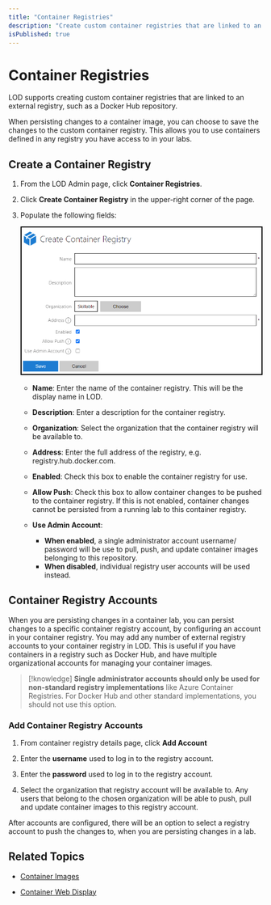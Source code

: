 ```yaml
---
title: "Container Registries"
description: "Create custom container registries that are linked to an external registry. "
isPublished: true
---
```


# Container Registries

LOD supports creating custom container registries that are linked to an external registry, such as a Docker Hub repository. 

When persisting changes to a container image, you can choose to save the changes to the custom container registry. This allows you to use containers defined in any registry you have access to in your labs.

## Create a Container Registry

1. From the LOD Admin page, click **Container Registries**.

1. Click **Create Container Registry** in the upper-right corner of the page. 

1. Populate the following fields:

    ![](images/create-container-registry.png)

    - **Name**: Enter the name of the container registry. This will be the display  name in LOD. 

    - **Description**: Enter a description for the container registry. 

    - **Organization**: Select the organization that the container registry will be     available to. 

    - **Address**: Enter the full address of the registry, e.g. registry.hub.docker.com.
    - **Enabled**: Check this box to enable the container registry for use. 

    - **Allow Push**: Check this box to allow container changes to be pushed to the    container registry. If this is not enabled, container changes cannot be persisted   from a running lab to this container registry. 

    - **Use Admin Account**: 
    
        - **When enabled**, a single administrator account username/ password will be use to pull, push, and update container images belonging to this repository. 
        - **When disabled**, individual registry user accounts will be used instead.

## Container Registry Accounts

When you are persisting changes in a container lab, you can persist changes to a specific container registry account, by configuring an account in your container registry. You may add any number of external registry accounts to your container registry in LOD. This is useful if you have containers in a registry such as Docker Hub, and have multiple organizational accounts for managing your container images.

>[!knowledge] **Single administrator accounts should only be used for non-standard registry implementations** like Azure Container Registries. For Docker Hub and other standard implementations, you should not use this option.

### Add Container Registry Accounts

1. From container registry details page, click **Add Account**

1. Enter the **username** used to log in to the registry account. 

1. Enter the **password** used to log in to the registry account. 

1. Select the organization that registry account will be available to. Any users that belong to the chosen organization will be able to push, pull and update container images to this registry account. 

After accounts are configured, there will be an option to select a registry account to push the changes to, when you are persisting changes in a lab.

## Related Topics 

- [Container Images](container-images.md)

- [Container Web Display](container-web-display.md)
